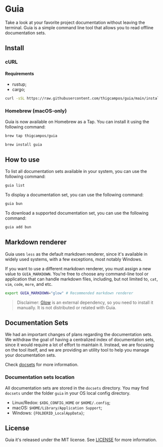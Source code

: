 # Guia

Take a look at your favorite project documentation without leaving the terminal.
Guia is a simple command line tool that allows you to read offline documentation
sets.

## Install

### cURL

#### Requirements

- rustup;
- cargo;

```sh
curl -sSL https://raw.githubusercontent.com/thigcampos/guia/main/install.sh | bash -
```

### Homebrew (macOS-only)

Guia is now available on Homebrew as a Tap. You can install
it using the following command:

```sh
brew tap thigcampos/guia
```

```sh
brew install guia
```

## How to use

To list all documentation sets available in your system,
you can use the following command:

```sh
guia list
```

To display a documentation set, you can use the following command:

```sh
guia bun 
```

To download a supported documentation set, you can use the following command:

```sh
guia add bun
```

## Markdown renderer

Guia uses `less` as the default markdown renderer, since it's available
in widely used systems, with a few exceptions, most notably Windows.

If you want to use a different markdown renderer, you must assign a new value to `GUIA_MARKDOWN`.
You're free to choose any command-line tool or application that can handle markdown files, including,
but not limited to, `cat`, `vim`, `code`, `more`, and etc.

```sh
export GUIA_MARKDOWN="glow" # Recommended markdown renderer
```
  
> Disclaimer: [Glow](https://github.com/charmbracelet/glow) is an external dependency, so you need to install it manually.
It is not distributed or related with Guia.

## Documentation Sets

We had an important changes of plans regarding the documentation sets. We withdraw the goal of 
having a centralized index of documentation sets, since it would require a lot of 
effort to maintain it. Instead, we are focusing on the tool itself, and we are providing 
an utility tool to help you manage your documentation sets.

Check [docsets](https://github.com/thigcampos/docsets) for more information.

### Documentation sets location

All documentation sets are stored in the `docsets` directory. You may find
`docsets` under the folder `guia` in your OS local config directory.

- Linux/Redox: `$XDG_CONFIG_HOME` or `$HOME/.config`;
- macOS: `$HOME/Library/Application Support`;
- Windows: `{FOLDERID_LocalAppData}`;

## License

Guia it's released under the MIT license. See [LICENSE](LICENSE) for more information.
